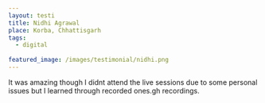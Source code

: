 ```yaml
---
layout: testi
title: Nidhi Agrawal
place: Korba, Chhattisgarh
tags:
  - digital
  
featured_image: /images/testimonial/nidhi.png
---
```

It was amazing though I didnt attend the live sessions due to some personal issues but I learned through recorded ones.gh recordings.